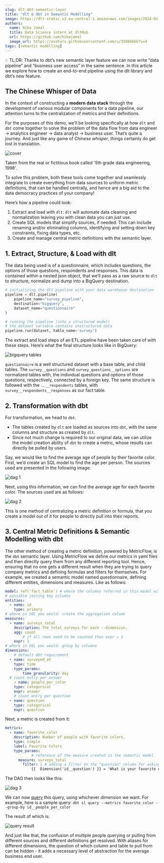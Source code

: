 ```yaml
---
slug: dlt-dbt-semantic-layer
title: "dlt & dbt in Semantic Modelling"
image: https://dlt-static.s3.eu-central-1.amazonaws.com/images/2024-01-11-dlt-dbt-semantic-layer/blog-dbt_sem-data-people.png
authors:
  name: Hiba Jamal
  title: Data Science intern at dltHub
  url: https://github.com/hibajamal
  image_url: https://avatars.githubusercontent.com/u/35984866?v=4
tags: [semantic modelling]
---
```


<aside>
💡 TL;DR: Thanks to dbt’s new semantic layer feature we can now write “data pipeline” and “business user access” in the same sentence. In this article we explore how to create an end-to-end pipeline using the dlt library and dbt’s new feature.
</aside>

## The Chinese Whisper of Data

In the context of constructing a **modern data stack** through the development of various modular components for a data pipeline, our attention turns to the centralization of metrics and their definitions.

For the purposes of this demo, we’ll be looking specifically at how `dlt` and `dbt` come together to solve the problem of the data flow from data engineer → analytics engineer → data analyst → business user. That’s quite a journey. And just like any game of *Chinese whisper*, things certainly do get lost in translation.

<div style={{ paddingRight: '10%', paddingLeft: '10%', paddingBottom: '1%' }}>

![cover](https://dlt-static.s3.eu-central-1.amazonaws.com/images/2024-01-11-dlt-dbt-semantic-layer/blog-dbt_sem-data-people.png)
<div>Taken from the real or fictitious book called '5th grade data engineering, 1998'.</div>

</div>

To solve this problem, both these tools come together and seamlessly integrate to create everything from data sources to uniform metric definitions, that can be handled centrally, and hence are a big aid to the data democracy practices of your company!

Here’s how a pipeline could look:
1. Extract and load with `dlt`: `dlt` will automate data cleaning and normalization leaving you with clean data you can just use.
2. Create SQL models that simplify sources, if needed. This can include renaming and/or eliminating columns, identifying and setting down key constraints, fixing data types, etc.
3. Create and manage central metric definitions with the semantic layer.

## 1. Extract, Structure, & Load with dlt

The data being used is of a questionnaire, which includes questions, the options of those questions, respondents and responses. This data is contained within a nested json object, that we’ll pass as a raw source to `dlt` to structure, normalize and dump into a BigQuery destination.

```python
# initializing the dlt pipeline with your data warehouse destination
pipeline = dlt.pipeline(
    pipeline_name="survey_pipeline",
    destination="bigquery",
    dataset_name="questionnaire"
)

# running the pipeline (into a structured model)
# the dataset variable contains unstructured data
pipeline.run(dataset, table_name='survey')
```

The extract and load steps of an ETL pipeline have been taken care of with these steps. Here’s what the final structure looks like in BigQuery:

![bigquery tables](https://dlt-static.s3.eu-central-1.amazonaws.com/images/2024-01-11-dlt-dbt-semantic-layer/blog-dbt_sem-data-bqtables.png)

`questionnaire` is a well structured dataset with a base table, and child tables. The `survey__questions` and `survey_questions__options` are normalized tables with, the individual questions and options of those questions, respectively, connected by a foreign key. The same structure is followed with the `..__respondents` tables, with `survey__respondents__responses` as our fact table.

## 2. Transformation with dbt

For transformation, we head to `dbt`.

- The tables created by `dlt` are loaded as sources into `dbt`, with the same columns and structure as created by `dlt`.
- Since not much change is required to our original data, we can utilize the model creation ability of `dbt` to create a metric, whose results can directly be pulled by users.

Say, we would like to find the average age of people by their favorite color. First, we’d create an SQL model to find the age per person. The sources used are presented in the following image:

![dag 1](https://dlt-static.s3.eu-central-1.amazonaws.com/images/2024-01-11-dlt-dbt-semantic-layer/blog-dbt_sem-dag1.png)

Next, using this information, we can find the average age for each favorite color. The sources used are as follows:

![dag 2](https://dlt-static.s3.eu-central-1.amazonaws.com/images/2024-01-11-dlt-dbt-semantic-layer/blog-dbt_sem-dag2.png)

This is one method of centralizing a metric definition or formula, that you create a model out of it for people to directly pull into their reports.

## 3. Central Metric Definitions & Semantic Modelling with dbt

The other method of creating a metric definition, powered by MetricFlow, is the `dbt` semantic layer. Using MetricFlow we define our metrics in yaml files and then directly query them from any different reporting tool. Hence, ensuring that no one gets a different result when they are trying to query company metrics and defining formulas and filters for themselves. For example, we created a semantic model named questionnaire, defining different entities, dimensions and measures. Like as follows:

```yaml
model: ref('fact_table') # where the columns referred in this model will be taken from
# possible joining key columns
entities:
  - name: id
    type: primary
# where in SQL you would: create the aggregation column
measures:
  - name: surveys_total
    description: The total surveys for each --dimension.
    agg: count
		# if all rows need to be counted then expr = 1
    expr: 1
# where in SQL you would: group by columns
dimensions:
	# default dbt requirement
  - name: surveyed_at
    type: time
    type_params:
        time_granularity: day
  # count entry per answer
	- name: people_per_color
    type: categorical
    expr: answer
	# count entry per question
  - name: question
    type: categorical
    expr: question
```

Next, a metric is created from it:

```yaml
metrics:
  - name: favorite_color
    description: Number of people with favorite colors.
    type: simple
    label: Favorite Colors
    type_params:
			# reference of the measure created in the semantic model
      measure: surveys_total
		filter: | # adding a filter on the "question" column for asking about favorite color
			{{  Dimension('id__question') }} = 'What is your favorite color?'
```

The DAG then looks like this:

![dag 3](https://dlt-static.s3.eu-central-1.amazonaws.com/images/2024-01-11-dlt-dbt-semantic-layer/blog-dbt_sem-dag3.png)

We can now [query](https://docs.getdbt.com/docs/use-dbt-semantic-layer/quickstart-sl#test-and-query-metrics) this query, using whichever dimension we want. For example, here is a sample query: `dbt sl query --metrics favorite_color --group-by id__people_per_color`

The result of which is:

![query result](https://dlt-static.s3.eu-central-1.amazonaws.com/images/2024-01-11-dlt-dbt-semantic-layer/blog-dbt_sem-query-result.png)

And just like that, the confusion of multiple people querying or pulling from different sources and different definitions get resolved. With aliases for different dimensions, the question of which column and table to pull from can be hidden - it adds a necessary level of abstraction for the average business end user.
